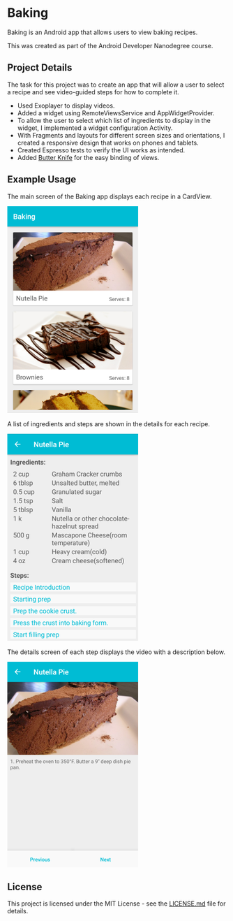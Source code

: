 # Baking

Baking is an Android app that allows users to view baking recipes.

This was created as part of the Android Developer Nanodegree course.

## Project Details

The task for this project was to create an app that will allow a user to select a recipe and see video-guided steps for how to complete it.

- Used Exoplayer to display videos.
- Added a widget using RemoteViewsService and AppWidgetProvider.
- To allow the user to select which list of ingredients to display in the widget, I implemented a widget configuration Activity.
- With Fragments and layouts for different screen sizes and orientations, I created a responsive design that works on phones and tablets.
- Created Espresso tests to verify the UI works as intended.
- Added [Butter Knife](https://github.com/JakeWharton/butterknife) for the easy binding of views.

## Example Usage

The main screen of the Baking app displays each recipe in a CardView.

![Main screen](./img/main.png)

A list of ingredients and steps are shown in the details for each recipe.

![Recipe details screen](./img/detail_recipe.png)

The details screen of each step displays the video with a description below.

![Step details screen](./img/detail_step.png)

## License

This project is licensed under the MIT License - see the [LICENSE.md](LICENSE.md) file for details.

